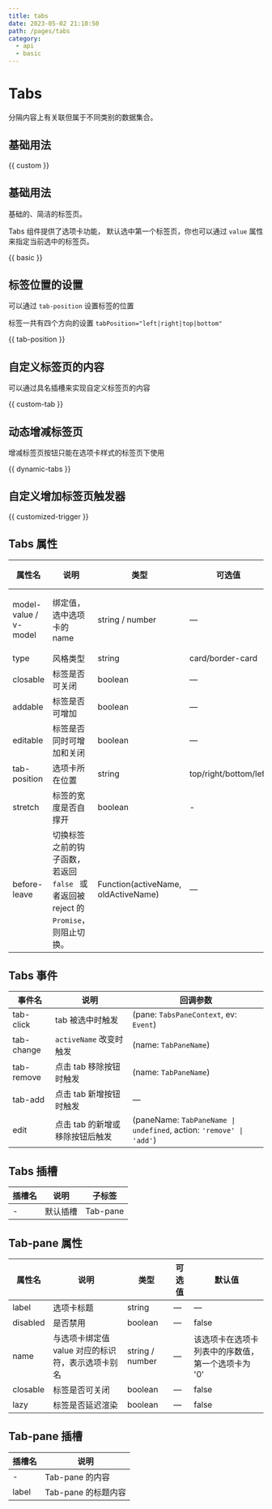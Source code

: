 ```yaml
---
title: tabs
date: 2023-05-02 21:10:50
path: /pages/tabs
category:
  - api
  - basic
---
```



# Tabs

分隔内容上有关联但属于不同类别的数据集合。

<!-- more -->

## 基础用法

{{ custom }}

## 基础用法

基础的、简洁的标签页。

Tabs 组件提供了选项卡功能， 默认选中第一个标签页，你也可以通过 `value` 属性来指定当前选中的标签页。

{{ basic }}

## 标签位置的设置

可以通过 `tab-position` 设置标签的位置

标签一共有四个方向的设置 `tabPosition="left|right|top|bottom"`

{{ tab-position }}

## 自定义标签页的内容

可以通过具名插槽来实现自定义标签页的内容

{{ custom-tab }}

## 动态增减标签页

增减标签页按钮只能在选项卡样式的标签页下使用

{{ dynamic-tabs }}

## 自定义增加标签页触发器

{{ customized-trigger }}

## Tabs 属性

| 属性名                   | 说明                                                          | 类型                                  | 可选值                   | 默认值          |
| --------------------- | ----------------------------------------------------------- | ----------------------------------- | --------------------- | ------------ |
| model-value / v-model | 绑定值，选中选项卡的 name                                             | string / number                     | —                     | 第一个选项卡的 name |
| type                  | 风格类型                                                        | string                              | card/border-card      | —            |
| closable              | 标签是否可关闭                                                     | boolean                             | —                     | false        |
| addable               | 标签是否可增加                                                     | boolean                             | —                     | false        |
| editable              | 标签是否同时可增加和关闭                                                | boolean                             | —                     | false        |
| tab-position          | 选项卡所在位置                                                     | string                              | top/right/bottom/left | top          |
| stretch               | 标签的宽度是否自撑开                                                  | boolean                             | -                     | false        |
| before-leave          | 切换标签之前的钩子函数， 若返回 `false ` 或者返回被 reject 的 ` Promise `，则阻止切换。 | Function(activeName, oldActiveName) | —                     | —            |

## Tabs 事件

| 事件名        | 说明                 | 回调参数                                                                  |
| ---------- | ------------------ | --------------------------------------------------------------------- |
| tab-click  | tab 被选中时触发         | (pane: `TabsPaneContext`, ev: `Event`)                                |
| tab-change | `activeName` 改变时触发 | (name: `TabPaneName`)                                                 |
| tab-remove | 点击 tab 移除按钮时触发     | (name: `TabPaneName`)                                                 |
| tab-add    | 点击 tab 新增按钮时触发     | —                                                                     |
| edit       | 点击 tab 的新增或移除按钮后触发 | (paneName: `TabPaneName \| undefined`, action: `'remove' \| 'add'`) |

## Tabs 插槽

| 插槽名 | 说明   | 子标签      |
| --- | ---- | -------- |
| -   | 默认插槽 | Tab-pane |

## Tab-pane 属性

| 属性名      | 说明                           | 类型              | 可选值 | 默认值                         |
| -------- | ---------------------------- | --------------- | --- | --------------------------- |
| label    | 选项卡标题                        | string          | —   | —                           |
| disabled | 是否禁用                         | boolean         | —   | false                       |
| name     | 与选项卡绑定值 value 对应的标识符，表示选项卡别名 | string / number | —   | 该选项卡在选项卡列表中的序数值，第一个选项卡为 '0' |
| closable | 标签是否可关闭                      | boolean         | —   | false                       |
| lazy     | 标签是否延迟渲染                     | boolean         | —   | false                       |

## Tab-pane 插槽

| 插槽名   | 说明             |
| ----- | -------------- |
| -     | Tab-pane 的内容   |
| label | Tab-pane 的标题内容 |
